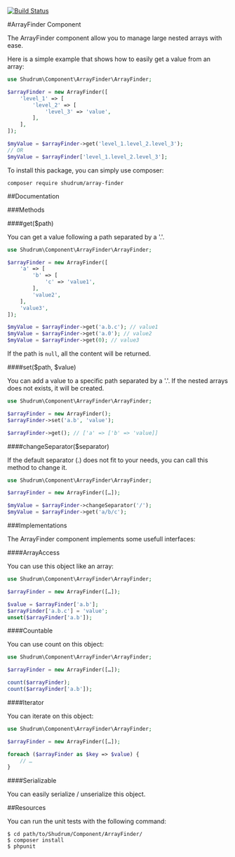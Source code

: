 [![Build Status](https://travis-ci.org/Shudrum/ArrayFinder.svg?branch=master)](https://travis-ci.org/Shudrum/ArrayFinder)

#ArrayFinder Component

The ArrayFinder component allow you to manage large nested arrays with ease.

Here is a simple example that shows how to easily get a value from an array:

```php
use Shudrum\Component\ArrayFinder\ArrayFinder;

$arrayFinder = new ArrayFinder([
    'level_1' => [
        'level_2' => [
            'level_3' => 'value',
        ],
    ],
]);

$myValue = $arrayFinder->get('level_1.level_2.level_3');
// OR
$myValue = $arrayFinder['level_1.level_2.level_3'];
```

To install this package, you can simply use composer:

```
composer require shudrum/array-finder
```

##Documentation

###Methods

####get($path)

You can get a value following a path separated by a '.'.

```php
use Shudrum\Component\ArrayFinder\ArrayFinder;

$arrayFinder = new ArrayFinder([
    'a' => [
        'b' => [
            'c' => 'value1',
        ],
        'value2',
    ],
    'value3',
]);

$myValue = $arrayFinder->get('a.b.c'); // value1
$myValue = $arrayFinder->get('a.0'); // value2
$myValue = $arrayFinder->get(0); // value3
```

If the path is `null`, all the content will be returned.

####set($path, $value)

You can add a value to a specific path separated by a '.'. If the nested arrays does not exists, it will be created.

```php
use Shudrum\Component\ArrayFinder\ArrayFinder;

$arrayFinder = new ArrayFinder();
$arrayFinder->set('a.b', 'value');

$arrayFinder->get(); // ['a' => ['b' => 'value]]
```

####changeSeparator($separator)

If the default separator (.) does not fit to your needs, you can call this method to change it.

```php
use Shudrum\Component\ArrayFinder\ArrayFinder;

$arrayFinder = new ArrayFinder([…]);

$myValue = $arrayFinder->changeSeparator('/');
$myValue = $arrayFinder->get('a/b/c');
```

###Implementations

The ArrayFinder component implements some usefull interfaces:

####ArrayAccess

You can use this object like an array:

```php
use Shudrum\Component\ArrayFinder\ArrayFinder;

$arrayFinder = new ArrayFinder([…]);

$value = $arrayFinder['a.b'];
$arrayFinder['a.b.c'] = 'value';
unset($arrayFinder['a.b']);
```

####Countable

You can use count on this object:

```php
use Shudrum\Component\ArrayFinder\ArrayFinder;

$arrayFinder = new ArrayFinder([…]);

count($arrayFinder);
count($arrayFinder['a.b']);
```

####Iterator

You can iterate on this object:

```php
use Shudrum\Component\ArrayFinder\ArrayFinder;

$arrayFinder = new ArrayFinder([…]);

foreach ($arrayFinder as $key => $value) {
    // …
}
```

####Serializable

You can easily serialize / unserialize this object.

##Resources

You can run the unit tests with the following command:

    $ cd path/to/Shudrum/Component/ArrayFinder/
    $ composer install
    $ phpunit
